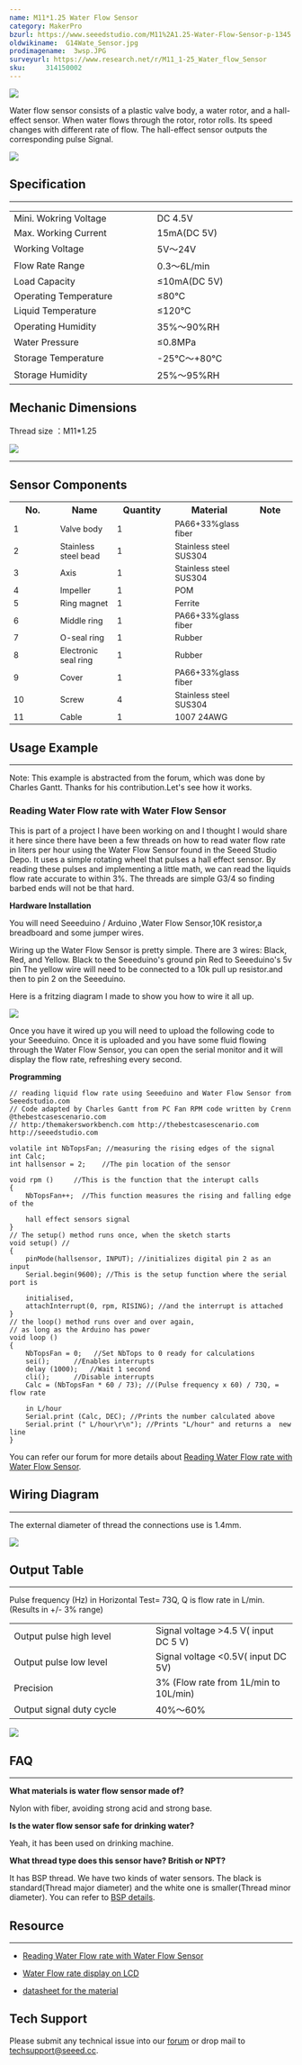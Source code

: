 ```yaml
---
name: M11*1.25 Water Flow Sensor
category: MakerPro
bzurl: https://www.seeedstudio.com/M11%2A1.25-Water-Flow-Sensor-p-1345.html
oldwikiname:  G14Wate_Sensor.jpg
prodimagename:  3wsp.JPG
surveyurl: https://www.research.net/r/M11_1-25_Water_flow_Sensor
sku:     314150002
---
```

![](https://github.com/SeeedDocument/M11-1.25_Water_Flow_Sensor/raw/master/img/M11_1.25_Water_flow.jpg)

Water flow sensor consists of a plastic valve body, a water rotor, and a hall-effect sensor. When water flows through the rotor, rotor rolls. Its speed changes with different rate of flow. The hall-effect sensor outputs the corresponding pulse Signal.

[![](https://github.com/SeeedDocument/Seeed-WiKi/raw/master/docs/images/300px-Get_One_Now_Banner-ragular.png)](https://www.seeedstudio.com/g14-water-flow-sensor-p-1345.html?cPath=25_32)

##   Specification
---
<table >
<tr>
<td>Mini. Wokring Voltage
</td>
<td>DC 4.5V
</td></tr>
<tr>
<td>Max. Working Current
</td>
<td>15mA(DC 5V)
</td></tr>
<tr>
<td width="400px">Working Voltage
</td>
<td width="400px">5V～24V
</td></tr>
<tr>
<td>Flow Rate Range
</td>
<td>0.3～6L/min
</td></tr>
<tr>
<td>Load Capacity
</td>
<td>≤10mA(DC 5V)
</td></tr>
<tr>
<td>Operating Temperature
</td>
<td>≤80℃
</td></tr>
<tr>
<td>Liquid Temperature
</td>
<td>≤120℃
</td></tr>
<tr>
<td>Operating Humidity
</td>
<td>35%～90%RH
</td></tr>
<tr>
<td>Water Pressure
</td>
<td>≤0.8MPa
</td></tr>
<tr>
<td>Storage Temperature
</td>
<td>-25℃～+80℃
</td></tr>
<tr>
<td>Storage Humidity
</td>
<td>25%～95%RH
</td></tr></table>

##   Mechanic Dimensions

Thread size ：M11*1.25

![](https://github.com/SeeedDocument/M11-1.25_Water_Flow_Sensor/raw/master/img/Mechanic%20Dimensions.jpg)



---
##  Sensor Components

<table >
<tr>
<th>No.
</th>
<th>Name
</th>
<th>Quantity
</th>
<th>Material
</th>
<th>Note
</th></tr>
<tr style="font-size: 90%">
<td width="200"> 1
</td>
<td width="150">  Valve body
</td>
<td width="150">  1
</td>
<td width="150">  PA66+33%glass fiber
</td>
<td width="150">
</td></tr>
<tr style="font-size: 90%">
<td width="200"> 2
</td>
<td width="150">  Stainless steel bead
</td>
<td width="150">  1
</td>
<td width="150">  Stainless steel SUS304
</td>
<td width="150">
</td></tr>
<tr style="font-size: 90%">
<td> 3
</td>
<td>  Axis
</td>
<td>  1
</td>
<td>  Stainless steel SUS304
</td>
<td>
</td></tr>
<tr style="font-size: 90%">
<td> 4
</td>
<td>  Impeller
</td>
<td>  1
</td>
<td>  POM
</td>
<td>
</td></tr>
<tr style="font-size: 90%">
<td> 5
</td>
<td>  Ring magnet
</td>
<td>  1
</td>
<td>  Ferrite
</td>
<td>
</td></tr>
<tr style="font-size: 90%">
<td> 6
</td>
<td>  Middle ring
</td>
<td>  1
</td>
<td>  PA66+33%glass fiber
</td>
<td>
</td></tr>
<tr style="font-size: 90%">
<td> 7
</td>
<td>  O-seal ring
</td>
<td>  1
</td>
<td>  Rubber
</td>
<td>
</td></tr>
<tr style="font-size: 90%">
<td> 8
</td>
<td>  Electronic seal ring
</td>
<td>  1
</td>
<td>  Rubber
</td>
<td>
</td></tr>
<tr style="font-size: 90%">
<td> 9
</td>
<td>  Cover
</td>
<td>  1
</td>
<td>  PA66+33%glass fiber
</td>
<td>
</td></tr>
<tr style="font-size: 90%">
<td> 10
</td>
<td>  Screw
</td>
<td>  4
</td>
<td>  Stainless steel SUS304
</td>
<td>
</td></tr>
<tr style="font-size: 90%">
<td> 11
</td>
<td>  Cable
</td>
<td>  1
</td>
<td>  1007 24AWG
</td>
<td>
</td></tr></table>

##  Usage Example
---
<font>Note: This example is abstracted from the forum, which was done by Charles Gantt. Thanks for his contribution.Let's see how it works.</font>

###   Reading Water Flow rate with Water Flow Sensor

This is part of a project I have been working on and I thought I would share it here since there have been a few threads on how to read water flow rate in liters per hour using the Water Flow Sensor found in the Seeed Studio Depo. It uses a simple rotating wheel that pulses a hall effect sensor. By reading these pulses and implementing a little math, we can read the liquids flow rate accurate to within 3%. The threads are simple G3/4 so finding barbed ends will not be that hard.

**Hardware Installation**

You will need  Seeeduino / Arduino ,Water Flow Sensor,10K resistor,a breadboard and some jumper wires.

Wiring up the Water Flow Sensor is pretty simple. There are 3 wires: Black, Red, and Yellow.
Black to the Seeeduino's ground pin
Red to Seeeduino's 5v pin
The yellow wire will need to be connected to a 10k pull up resistor.and then to pin 2 on the Seeeduino.

Here is a fritzing diagram I made to show you how to wire it all up.

![](https://github.com/SeeedDocument/G1_4_Water_Flow_Sensor/raw/master/img/Reading_liquid_flow_rate_with_an_Arduino.jpg)

Once you have it wired up you will need to upload the following code to your Seeeduino. Once it is uploaded and you have some fluid flowing through the Water Flow Sensor, you can open the serial monitor and it will display the flow rate, refreshing every second.

**Programming**
```
// reading liquid flow rate using Seeeduino and Water Flow Sensor from Seeedstudio.com
// Code adapted by Charles Gantt from PC Fan RPM code written by Crenn @thebestcasescenario.com
// http:/themakersworkbench.com http://thebestcasescenario.com http://seeedstudio.com

volatile int NbTopsFan; //measuring the rising edges of the signal
int Calc;
int hallsensor = 2;    //The pin location of the sensor

void rpm ()     //This is the function that the interupt calls
{
    NbTopsFan++;  //This function measures the rising and falling edge of the

    hall effect sensors signal
}
// The setup() method runs once, when the sketch starts
void setup() //
{
    pinMode(hallsensor, INPUT); //initializes digital pin 2 as an input
    Serial.begin(9600); //This is the setup function where the serial port is

    initialised,
    attachInterrupt(0, rpm, RISING); //and the interrupt is attached
}
// the loop() method runs over and over again,
// as long as the Arduino has power
void loop ()
{
    NbTopsFan = 0;   //Set NbTops to 0 ready for calculations
    sei();      //Enables interrupts
    delay (1000);   //Wait 1 second
    cli();      //Disable interrupts
    Calc = (NbTopsFan * 60 / 73); //(Pulse frequency x 60) / 73Q, = flow rate

    in L/hour
    Serial.print (Calc, DEC); //Prints the number calculated above
    Serial.print (" L/hour\r\n"); //Prints "L/hour" and returns a  new line
}
```
You can refer our forum for more details about [Reading Water Flow rate with Water Flow Sensor](http://forum.seeedstudio.com/viewtopic.php?f=4&amp;t=989&amp;p=3632#p3632).

##   Wiring Diagram
---
The external diameter of thread the connections use is 1.4mm.

![](https://github.com/SeeedDocument/G1_4_Water_Flow_Sensor/raw/master/img/Wfs-wiring.jpg)

##   Output Table
---
Pulse frequency (Hz) in Horizontal Test= 73Q, Q is flow rate in L/min. (Results in +/- 3% range)

<table >
<tr>
<td width="400px">Output pulse high level
</td>
<td width="400px">Signal voltage &gt;4.5 V( input DC 5 V)
</td></tr>
<tr>
<td>Output pulse low level
</td>
<td>Signal voltage &lt;0.5V( input DC 5V)
</td></tr>
<tr>
<td>Precision
</td>
<td>3% (Flow rate from 1L/min to 10L/min)
</td></tr>
<tr>
<td>Output signal duty cycle
</td>
<td>40%～60%
</td></tr></table>

![](https://github.com/SeeedDocument/G1_4_Water_Flow_Sensor/raw/master/img/G14_Flow_rate_to_frequency.png)

##   FAQ
---

**What materials is water flow sensor made of?**

Nylon with fiber, avoiding strong acid and strong base.

**Is the water flow sensor safe for drinking water?**

Yeah, it has been used on drinking machine.

**What thread type does this sensor have? British or NPT?**

It has BSP thread. We have two kinds of water sensors. The black is standard(Thread major diameter) and the white one is smaller(Thread minor diameter). You can refer to [BSP details](https://en.wikipedia.org/wiki/British_standard_pipe_thread#Pipe_thread_sizes).


##   Resource
---
*   [Reading Water Flow rate with Water Flow Sensor](http://forum.seeedstudio.com/viewtopic.php?f=4&amp;t=989&amp;p=3632#p3632)

*   [Water Flow rate display on LCD](http://www.practicalarduino.com/projects/water-flow-gauge)

*   [datasheet for the material](http://wiki.seeedstudio.com/images/4/4e/YEE70G30HSLNC..pdf)

## Tech Support
Please submit any technical issue into our [forum](http://forum.seeedstudio.com/) or drop mail to techsupport@seeed.cc. 